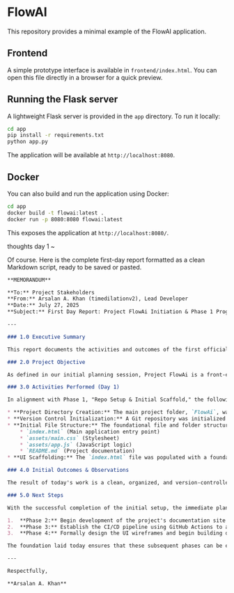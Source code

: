 # FlowAI

This repository provides a minimal example of the FlowAI application.

## Frontend

A simple prototype interface is available in `frontend/index.html`. You can open this file directly in a browser for a quick preview.

## Running the Flask server

A lightweight Flask server is provided in the `app` directory. To run it locally:

```bash
cd app
pip install -r requirements.txt
python app.py
```

The application will be available at `http://localhost:8080`.

## Docker

You can also build and run the application using Docker:

```bash
cd app
docker build -t flowai:latest .
docker run -p 8080:8080 flowai:latest
```

This exposes the application at `http://localhost:8080/`.


thoughts day 1 ~

Of course. Here is the complete first-day report formatted as a clean Markdown script, ready to be saved or pasted.

```markdown
**MEMORANDUM**

**To:** Project Stakeholders  
**From:** Arsalan A. Khan (timedilationv2), Lead Developer  
**Date:** July 27, 2025  
**Subject:** First Day Report: Project FlowAi Initiation & Phase 1 Progress

---

### 1.0 Executive Summary

This report documents the activities and outcomes of the first official day of development for Project FlowAi. The primary objective for the day was to establish the foundational infrastructure for the application as outlined in the project's development plan. I have successfully completed the initial tasks of Phase 1, which involved creating the repository, setting up the file structure, and scaffolding a basic front-end prototype that demonstrates the core "Feature-Fast-Feedback" principle. The project is now well-positioned to proceed with further development.

### 2.0 Project Objective

As defined in our initial planning session, Project FlowAi is a front-end application conceived as a memory-threaded prompting system. Its primary goal is to guide users through a complex report-writing process by leveraging a core design principle we've termed **Feature-Fast-Feedback (FFA)**. This principle dictates that the UI provides immediate, real-time feedback and updates in a live preview panel as the user inputs information across various steps. The resulting tool will serve as an advanced research application for generative AI workflows.

### 3.0 Activities Performed (Day 1)

In alignment with Phase 1, "Repo Setup & Initial Scaffold," the following tasks were executed and completed:

* **Project Directory Creation:** The main project folder, `FlowAi`, was created to house all project assets.
* **Version Control Initialization:** A Git repository was initialized within the `FlowAi` directory to ensure robust version control from the project's inception. A `.gitignore` file was configured with standard defaults for web development (e.g., `node_modules`).
* **Initial File Structure:** The foundational file and folder structure was created:
    * `index.html` (Main application entry point)
    * `assets/main.css` (Stylesheet)
    * `assets/app.js` (JavaScript logic)
    * `README.md` (Project documentation)
* **UI Scaffolding:** The `index.html` file was populated with a foundational layout. This includes a multi-step "wizard" interface for user input and a corresponding "Live Preview" panel. This initial scaffold, while not yet interactive, visually demonstrates the core FFA concept and provides the structural basis for future feature implementation.

### 4.0 Initial Outcomes & Observations

The result of today's work is a clean, organized, and version-controlled project foundation. The initial `index.html` scaffold successfully serves as a tangible proof-of-concept for the intended user experience. By establishing this baseline, we have a stable starting point for building out the more complex component library and implementing the JavaScript logic required for the FFA loop. The project structure is sound and adheres to modern web development best practices.

### 5.0 Next Steps

With the successful completion of the initial setup, the immediate plan is to proceed with the remaining phases of the development plan:

1.  **Phase 2:** Begin development of the project's documentation site and configure it for deployment via GitHub Pages.
2.  **Phase 3:** Establish the CI/CD pipeline using GitHub Actions to automate linting, testing, and deployment.
3.  **Phase 4:** Formally design the UI wireframes and begin building out a library of reusable web components.

The foundation laid today ensures that these subsequent phases can be executed efficiently.

---

Respectfully,

**Arsalan A. Khan**
```
